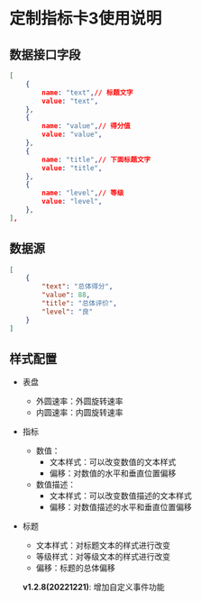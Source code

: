 # 定制指标卡3使用说明

## 数据接口字段

```json
[
    {
        name: "text",// 标题文字
        value: "text",
    },
    {
        name: "value",// 得分值
        value: "value",
    },
    {
        name: "title",// 下面标题文字
        value: "title",
    },
    {
        name: "level",// 等级
        value: "level",
    },
],
```

## 数据源

```json
[
    {
        "text": "总体得分",
        "value": 88,
        "title": "总体评价",
        "level": "良"
    }
]
```



## 样式配置

- 表盘
  - 外圆速率：外圆旋转速率
  - 内圆速率：内圆旋转速率
- 指标
  - 数值：
    - 文本样式：可以改变数值的文本样式
    - 偏移：对数值的水平和垂直位置偏移
  - 数值描述：
    - 文本样式：可以改变数值描述的文本样式
    - 偏移：对数值描述的水平和垂直位置偏移
- 标题
  - 文本样式：对标题文本的样式进行改变
  - 等级样式：对等级文本的样式进行改变
  - 偏移：标题的总体偏移


  **v1.2.8(20221221)**: 增加自定义事件功能